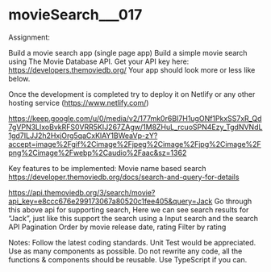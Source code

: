 # movieSearch___017

Assignment:

Build a movie search app (single page app)
Build a simple movie search using The Movie Database API.
Get your API key here: https://developers.themoviedb.org/
Your app should look more or less like below.

Once the development is completed try to deploy it on Netlify or any other hosting service
(https://www.netlify.com/)


https://keep.google.com/u/0/media/v2/177mk0r6BI7H1ugONf1PkxSS7xR_Qd7gVPN3LIxoBvkRFS0VRR5KIJ267ZAgw/1M8ZHuL_rcuoSPN4Ezy_TgdNVNdL1gd7ILJJ2h2HxjOrg5qaCxKlAY1BWeaVp-zY?accept=image%2Fgif%2Cimage%2Fjpeg%2Cimage%2Fjpg%2Cimage%2Fpng%2Cimage%2Fwebp%2Caudio%2Faac&sz=1362


Key features to be implemented:
Movie name based search
https://developer.themoviedb.org/docs/search-and-query-for-details
>>>
https://api.themoviedb.org/3/search/movie?api_key=e8ccc676e299173067a80520c1fee405&query=Jack
Go through this above api for supporting search, Here we can see search results for “Jack”, just like this support the search using a Input search and the search API
Pagination
Order by movie release date, rating
Filter by rating 


Notes:
Follow the latest coding standards.
Unit Test would be appreciated.
Use as many components as possible.
Do not rewrite any code, all the functions & components should be reusable.
Use TypeScript if you can.
